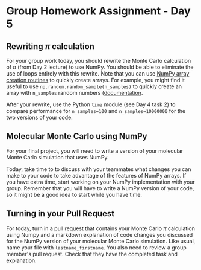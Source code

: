 # Group Homework Assignment - Day 5

## Rewriting $\pi$ calculation

For your group work today, you should rewrite the Monte Carlo calculation of $\pi$ (from Day 2 lecture) to use NumPy.
You should be able to eliminate the use of loops entirely with this rewrite.
Note that you can use [NumPy array creation routines](https://numpy.org/doc/stable/user/basics.creation.html) to quickly create arrays.
For example, you might find it useful to use `np.random.random_sample(n_samples)` to quickly create an array with `n_samples` random numbers ([documentation](https://numpy.org/doc/stable/reference/random/generated/numpy.random.random_sample.html).

After your rewrite, use the Python `time` module (see Day 4 task 2) to compare performance for `n_samples=100` and `n_samples=10000000` for the two versions of your code.


## Molecular Monte Carlo using NumPy

For your final project, you will need to write a version of your molecular Monte Carlo simulation that uses NumPy.

Today, take time to to discuss with your teammates what changes you can make to your code to take advantage of the features of NumPy arrays. If you have extra time, start working on your NumPy implementation with your group.
Remember that you will have to write a NumPy version of your code, so it might be a good idea to start while you have time.

## Turning in your Pull Request
For today, turn in a pull request that contains your Monte Carlo $\pi$ calculation using Numpy and a markdown explanation of code changes you discussed for the NumPy version of your molecular Monte Carlo simulation. Like usual, name your file with `lastname_firstname`. You also need to review a group member's pull request. Check that they have the completed task and explanation. 